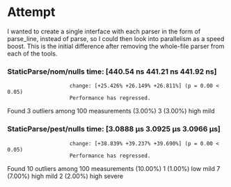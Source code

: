 # Attempt

I wanted to create a single interface with each parser in the form of parse_line, instead of parse, so I could then look into parallelism as a speed boost. This is the initial difference after removing the whole-file parser from each of the tools.




### StaticParse/nom/nulls   time:   [440.54 ns 441.21 ns 441.92 ns]
                        change: [+25.426% +26.149% +26.811%] (p = 0.00 < 0.05)
                        Performance has regressed.
Found 3 outliers among 100 measurements (3.00%)
  3 (3.00%) high mild
### StaticParse/pest/nulls  time:   [3.0888 µs 3.0925 µs 3.0966 µs]
                        change: [+38.839% +39.237% +39.690%] (p = 0.00 < 0.05)
                        Performance has regressed.
Found 10 outliers among 100 measurements (10.00%)
  1 (1.00%) low mild
  7 (7.00%) high mild
  2 (2.00%) high severe